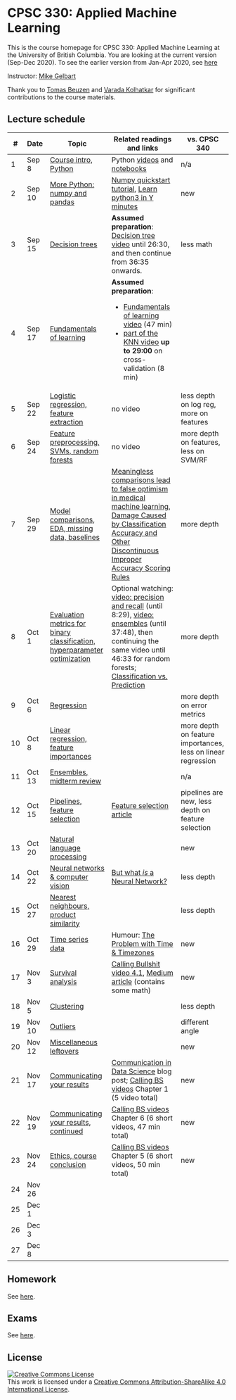 # CPSC 330: Applied Machine Learning

This is the course homepage for CPSC 330: Applied Machine Learning at the University of British Columbia. You are looking at the current version (Sep-Dec 2020). To see the earlier version from Jan-Apr 2020, see [here](https://github.com/UBC-CS/cpsc330/tree/1.0)

Instructor: [Mike Gelbart](https://www.mikegelbart.com/)

Thank you to [Tomas Beuzen](https://tomasbeuzen.github.io/) and [Varada Kolhatkar](https://kvarada.github.io/) for significant contributions to the course materials.


## Lecture schedule

| #  | Date  | Topic | Related readings and links | vs. CPSC 340 |
|--- |-------|--------|---------------------------|--------------------|
| 1 | Sep 8 | [Course intro, Python](lectures/01_syllabus-and-python.ipynb) | Python [videos](https://www.youtube.com/playlist?list=53Q26aQzhknaT3zwWvl7w8wQE) and [notebooks](https://github.com/UBC-MDS/DSCI_511_prog-dsci) |   n/a
| 2 | Sep 10 | [More Python: numpy and pandas](lectures/02_numpy-pandas.ipynb) | [Numpy quickstart tutorial](https://docs.scipy.org/doc/numpy/user/quickl), [Learn python3 in Y minutes](https://learnxinyminutes.com/docs/python3/) |  new
| 3 | Sep 15 | [Decision trees](lectures/03_decision-trees.ipynb) | **Assumed preparation**: [Decision tree video](https://youtu.be/WYDPYIe3RpQ?t=230) until 26:30, and then continue from 36:35 onwards. | less math
| 4 | Sep 17 | [Fundamentals of learning](lectures/04_fundamentals-of-learning.ipynb) | **Assumed preparation**: <ul><li>[Fundamentals of learning video](http.be/dPm-KTrJlFU?t=183) (47 min) <li>[part of the KNN video](https://youtu.be/JRF6oELLn0M?t=1248) **up to 29:00** on cross-validation (8 min)</ul> |
| 5 | Sep 22 | [Logistic regression, feature extraction](lectures/05_countvec-and-logreg.ipynb) | no video | less depth on log reg, more on features
| 6 | Sep 24 | [Feature preprocessing, SVMs, random forests](lectures/06_feature-preprocessing.ipynb) | no video  | more depth on features, less on SVM/RF
| 7 | Sep 29 | [Model comparisons, EDA, missing data, baselines](lectures/07_census-data.ipynb) | [Meaningless comparisons lead to false optimism in medical machine learning](https://arxiv.org/pdf/1707.06289.pdf), [Damage Caused by Classification Accuracy and Other Discontinuous Improper Accuracy Scoring Rules](https://www.fharrell.com/post/class-damage/) | more depth
| 8 | Oct 1 | [Evaluation metrics for binary classification, hyperparameter optimization](lectures/08_classification-metrics-hyperopt.ipynb) | Optional watching: [video: precision and recall](https://youtu.be/3SD6fgNGZSo?t=214) (until 8:29), [video: ensembles](https://youtu.be/3SD6fgNGZSo?t=1386) (until 37:48), then continuing the same video until 46:33 for random forests; [Classification vs. Prediction](https://www.fharrell.com/post/classification/) | more depth
| 9 | Oct 6 | [Regression](lectures/09_regression-housing-data.ipynb) | |  more depth on error metrics
| 10 | Oct 8 | [Linear regression, feature importances](lectures/10_feature-importances.ipynb)  |  | more depth on feature importances, less on linear regression
| 11 | Oct 13 | [Ensembles, midterm review](lectures/11_ensembles-review.ipynb) |  | n/a
| 12 | Oct 15 | [Pipelines, feature selection](lectures/12_feature-selection-pipelines.ipynb) | [Feature selection article](https://towardsdatascience.com/featuion-techniques-in-machine-learning-with-python-f24e7da3f36e) | pipelines are new, less depth on feature selection
| 13 | Oct 20 | [Natural language processing](lectures/13_natural-language-processing.ipynb) |  |  new
| 14 | Oct 22 | [Neural networks & computer vision](lectures/14_neural-nets-computer-vision.ipynb) | [But what _is_ a Neural Network?](https://www.youtube.com/wrcAruvnKk&list=PLZHQObOWTQDNU6R1_67000Dx_ZCJB-3pi) | less depth
| 15 | Oct 27 | [Nearest neighbours, product similarity](lectures/15_nearest-neighbours.ipynb) | | less depth
| 16 | Oct 29 | [Time series data](lectures/16_time-series-data.ipynb) | Humour: [The Problem with Time & Timezones](https://www.youtube.com/watch?v=-5wpm-gesOY) | new 
| 17 | Nov 3 | [Survival analysis](lectures/17_survival-analysis.ipynb) | [Calling Bullshit video 4.1](https://www.youtube.com/watch?v=ITWQ5psx9Sw&list=D1Sje5jWxt-4CSZD7bUI4gSPS&index=19&t=0s), [Medium article](https://towardsdatascience.com/survisis-intuition-implementation-in-python-504fde4fcf8e) (contains some math) | new
| 18 | Nov 5 | [Clustering](lectures/18_clustering.ipynb) | | less depth
| 19 | Nov 10 | [Outliers](lectures/19_outliers.ipynb) |  | different angle
| 20 | Nov 12 | [Miscellaneous leftovers](lectures/20_miscellaneous-leftovers.ipynb) |  | new 
| 21 | Nov 17 | [Communicating your results](lectures/21_communication.ipynb) |  [Communication in Data Science](https://ubc-mds.github.io/2017-I-542-communication/) blog post; [Calling BS videos](https://www.youtube.com/playlist?list=PLPnZfvKID1Sje5jWxt-4CSZD7bUI4gSPS) Chapter 1 (5 video total) |  new
| 22 | Nov 19 | [Communicating your results, continued](lectures/22_communication-continued.ipynb) | [Calling BS videos](https://www.youtube.com/playlist?list=D1Sje5jWxt-4CSZD7bUI4gSPS) Chapter 6 (6 short videos, 47 min total) | new
| 23 | Nov 24 | [Ethics, course conclusion](lectures/23_ethics-conclusion.ipynb) |  [Calling BS videos](https://www.youtube.com/playlist?list=PLPnZfvKID1Sje5jWxt-4CSZD7bUI4gSPS) Chapter 5 (6 short videos, 50 min total) | new
| 24 | Nov 26 | | | 
| 25 | Dec 1 | | |
| 26 | Dec 3 | | | 
| 27 | Dec 8 | | |

## Homework

See [here](https://github.com/UBC-CS/cpsc330/tree/master/hw).

## Exams

See [here](https://github.com/UBC-CS/cpsc330/tree/master/exams).

## License

<a rel="license" href="http://creativecommons.org/licenses/by-sa/4.0/"><img alt="Creative Commons License" style="border-width:0" src="https://i.creativecommons.org/l/by-sa/4.0/88x31.png" /></a><br />This work is licensed under a <a rel="license" href="http://creativecommons.org/licenses/by-sa/4.0/">Creative Commons Attribution-ShareAlike 4.0 International License</a>.
